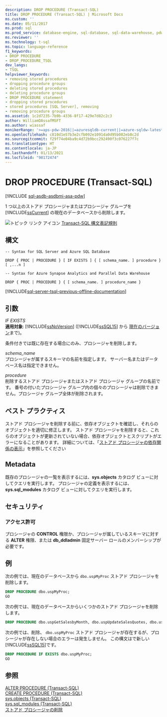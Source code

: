 ```yaml
---
description: DROP PROCEDURE (Transact-SQL)
title: DROP PROCEDURE (Transact-SQL) | Microsoft Docs
ms.custom: ''
ms.date: 05/11/2017
ms.prod: sql
ms.prod_service: database-engine, sql-database, sql-data-warehouse, pdw
ms.reviewer: ''
ms.technology: t-sql
ms.topic: language-reference
f1_keywords:
- DROP PROCEDURE
- DROP_PROCEDURE_TSQL
dev_langs:
- TSQL
helpviewer_keywords:
- removing stored procedures
- dropping procedure groups
- deleting stored procedures
- deleting procedure groups
- DROP PROCEDURE statement
- dropping stored procedures
- stored procedures [SQL Server], removing
- removing procedure groups
ms.assetid: 1c2d7235-7b9b-4336-8f17-429e7d82c2c3
author: WilliamDAssafMSFT
ms.author: wiassaf
monikerRange: '>=aps-pdw-2016||=azuresqldb-current||=azure-sqldw-latest||>=sql-server-2016||>=sql-server-linux-2017||=azuresqldb-mi-current'
ms.openlocfilehash: c810d1e57b3e2cfb092e1091da0d95b082eb8c2d
ms.sourcegitcommit: f29f74e04ba9c4d72b9bcc292490f3c076227f7c
ms.translationtype: HT
ms.contentlocale: ja-JP
ms.lasthandoff: 01/13/2021
ms.locfileid: "98172474"
---
```

# <a name="drop-procedure-transact-sql"></a>DROP PROCEDURE (Transact-SQL)
[!INCLUDE [sql-asdb-asdbmi-asa-pdw](../../includes/applies-to-version/sql-asdb-asdbmi-asa-pdw.md)]

  1 つ以上のストアド プロシージャまたはプロシージャ グループを [!INCLUDE[ssCurrent](../../includes/sscurrent-md.md)] の現在のデータベースから削除します。  
  
 ![トピック リンク アイコン](../../database-engine/configure-windows/media/topic-link.gif "トピック リンク アイコン") [Transact-SQL 構文表記規則](../../t-sql/language-elements/transact-sql-syntax-conventions-transact-sql.md)  
  
## <a name="syntax"></a>構文  
  
```syntaxsql
-- Syntax for SQL Server and Azure SQL Database  
  
DROP { PROC | PROCEDURE } [ IF EXISTS ] { [ schema_name. ] procedure } [ ,...n ]  
```  
  
```syntaxsql
-- Syntax for Azure Synapse Analytics and Parallel Data Warehouse  
  
DROP { PROC | PROCEDURE } { [ schema_name. ] procedure_name }  
```  
  
[!INCLUDE[sql-server-tsql-previous-offline-documentation](../../includes/sql-server-tsql-previous-offline-documentation.md)]

## <a name="arguments"></a>引数
 *IF EXISTS*  
 **適用対象**: [!INCLUDE[ssNoVersion](../../includes/ssnoversion-md.md)] ([!INCLUDE[ssSQL15](../../includes/sssql16-md.md)] から [現在のバージョン](https://go.microsoft.com/fwlink/p/?LinkId=299658)まで)。  
  
 条件付きでは既に存在する場合にのみ、プロシージャを削除します。  
  
 *schema_name*  
 プロシージャが属するスキーマの名前を指定します。 サーバー名またはデータベース名は指定できません。  
  
 *procedure*  
 削除するストアド プロシージャまたはストアド プロシージャ グループの名前です。 番号の付いたプロシージャ グループ内の個々のプロシージャは削除できません。プロシージャ グループ全体が削除されます。  
  
## <a name="best-practices"></a>ベスト プラクティス  
 ストアド プロシージャを削除する前に、依存オブジェクトを確認し、それらのオブジェクトを適切に修正します。 ストアド プロシージャを削除すると、これらのオブジェクトが更新されていない場合、依存オブジェクトとスクリプトがエラーになることがあります。 詳細については、「[ストアド プロシージャの依存関係の表示](../../relational-databases/stored-procedures/view-the-dependencies-of-a-stored-procedure.md)」を参照してください  
  
## <a name="metadata"></a>Metadata  
 既存のプロシージャの一覧を表示するには、**sys.objects** カタログ ビューに対してクエリを実行します。 プロシージャの定義を表示するには、**sys.sql_modules** カタログ ビューに対してクエリを実行します。  
  
## <a name="security"></a>セキュリティ  
  
### <a name="permissions"></a>アクセス許可  
 プロシージャの **CONTROL** 権限か、プロシージャが属しているスキーマに対する **ALTER** 権限、または **db_ddladmin** 固定サーバー ロールのメンバーシップが必要です。  
  
## <a name="examples"></a>例  
 次の例では、現在のデータベースから `dbo.uspMyProc` ストアド プロシージャを削除します。  
  
```sql  
DROP PROCEDURE dbo.uspMyProc;  
GO  
```  
  
 次の例では、現在のデータベースからいくつかのストアド プロシージャを削除します。  
  
```sql  
DROP PROCEDURE dbo.uspGetSalesbyMonth, dbo.uspUpdateSalesQuotes, dbo.uspGetSalesByYear;  
```  
  
 次の例では、削除、 `dbo.uspMyProc` ストアド プロシージャが存在するが、プロシージャが存在しない場合のエラーは発生しません。 この構文はで新しい [!INCLUDE[ssSQL15](../../includes/sssql16-md.md)]です。  
  
```sql  
DROP PROCEDURE IF EXISTS dbo.uspMyProc;  
GO  
```  
  
  
## <a name="see-also"></a>参照  
 [ALTER PROCEDURE &#40;Transact-SQL&#41;](../../t-sql/statements/alter-procedure-transact-sql.md)   
 [CREATE PROCEDURE &#40;Transact-SQL&#41;](../../t-sql/statements/create-procedure-transact-sql.md)   
 [sys.objects &#40;Transact-SQL&#41;](../../relational-databases/system-catalog-views/sys-objects-transact-sql.md)   
 [sys.sql_modules &#40;Transact-SQL&#41;](../../relational-databases/system-catalog-views/sys-sql-modules-transact-sql.md)   
 [ストアド プロシージャの削除](../../relational-databases/stored-procedures/delete-a-stored-procedure.md)  
  
  


